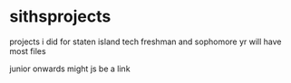 # sithsprojects
projects i did for staten island tech 
freshman and sophomore yr will have most files 

junior onwards might js be a link
